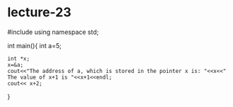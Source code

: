 # lecture-23
#include<iostream>
using namespace std;

int main(){
    int a=5;
    
    int *x;
    x=&a;
    cout<<"The address of a, which is stored in the pointer x is: "<<x<<" The value of x+1 is "<<x+1<<endl;
    cout<< x+2;
}
